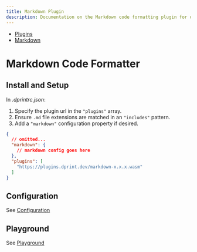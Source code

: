 ```yaml
---
title: Markdown Plugin
description: Documentation on the Markdown code formatting plugin for dprint.
---
```


<nav class="breadcrumb" aria-label="breadcrumbs">
  <ul>
    <li><a href="/plugins">Plugins</a></li>
    <li><a href="/plugins/markdown">Markdown</a></li>
  </ul>
</nav>

# Markdown Code Formatter

## Install and Setup

In _.dprintrc.json_:

1. Specify the plugin url in the `"plugins"` array.
2. Ensure `.md` file extensions are matched in an `"includes"` pattern.
3. Add a `"markdown"` configuration property if desired.

```json
{
  // omitted...
  "markdown": {
    // markdown config goes here
  },
  "plugins": [
    "https://plugins.dprint.dev/markdown-x.x.x.wasm"
  ]
}
```

## Configuration

See [Configuration](/plugins/markdown/config)

## Playground

See [Playground](https://dprint.dev/playground#language/markdown)
